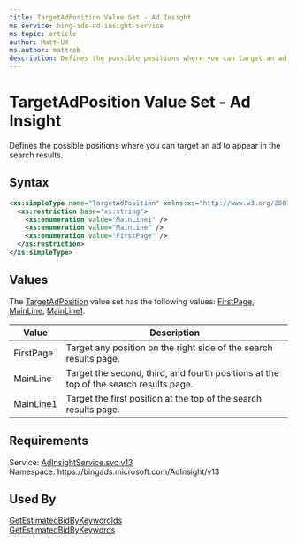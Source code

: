 ```yaml
---
title: TargetAdPosition Value Set - Ad Insight
ms.service: bing-ads-ad-insight-service
ms.topic: article
author: Matt-UX
ms.author: mattrob
description: Defines the possible positions where you can target an ad to appear in the search results.
---
```

# TargetAdPosition Value Set - Ad Insight
Defines the possible positions where you can target an ad to appear in the search results.

## Syntax
```xml
<xs:simpleType name="TargetAdPosition" xmlns:xs="http://www.w3.org/2001/XMLSchema">
  <xs:restriction base="xs:string">
    <xs:enumeration value="MainLine1" />
    <xs:enumeration value="MainLine" />
    <xs:enumeration value="FirstPage" />
  </xs:restriction>
</xs:simpleType>
```

## <a name="values"></a>Values

The [TargetAdPosition](targetadposition.md) value set has the following values: [FirstPage](#firstpage), [MainLine](#mainline), [MainLine1](#mainline1).

|Value|Description|
|-----------|---------------|
|<a name="firstpage"></a>FirstPage|Target any position on the right side of the search results page.|
|<a name="mainline"></a>MainLine|Target the second, third, and fourth positions at the top of the search results page.|
|<a name="mainline1"></a>MainLine1|Target the first position at the top of the search results page.|

## Requirements
Service: [AdInsightService.svc v13](https://adinsight.api.bingads.microsoft.com/Api/Advertiser/AdInsight/v13/AdInsightService.svc)  
Namespace: https\://bingads.microsoft.com/AdInsight/v13  

## Used By
[GetEstimatedBidByKeywordIds](getestimatedbidbykeywordids.md)  
[GetEstimatedBidByKeywords](getestimatedbidbykeywords.md)  
